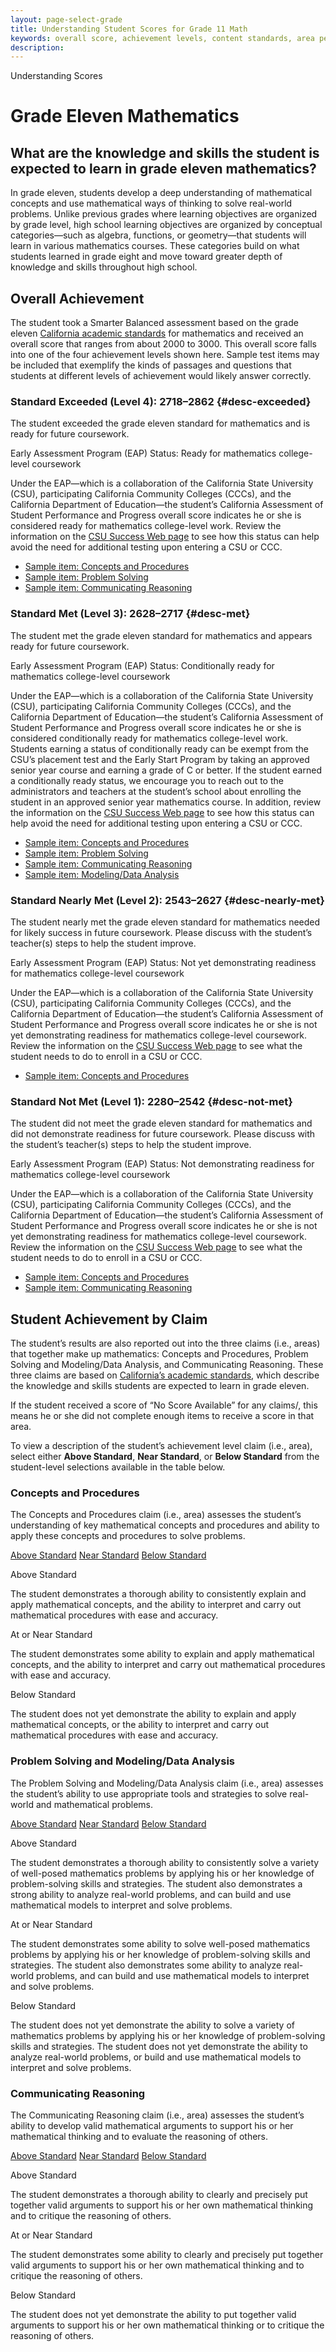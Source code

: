 ```yaml
---
layout: page-select-grade
title: Understanding Student Scores for Grade 11 Math
keywords: overall score, achievement levels, content standards, area performance level, EAP
description:
---
```


<div class="herring" markdown="1">

Understanding Scores

# Grade Eleven Mathematics

## What are the knowledge and skills the student is expected to learn in grade eleven mathematics?

In grade eleven, students develop a deep understanding of mathematical concepts and use mathematical ways of thinking to solve real-world problems. Unlike previous grades where learning objectives are organized by grade level, high school learning objectives are organized by conceptual categories—such as algebra, functions, or geometry—that students will learn in various mathematics courses. These categories build on what students learned in grade eight and move toward greater depth of knowledge and skills throughout high school.

## Overall Achievement

The student took a Smarter Balanced assessment based on the grade eleven [California academic standards](http://www.cde.ca.gov/be/st/ss/index.asp) for mathematics and received an overall score that ranges from about 2000 to 3000. This overall score falls into one of the four achievement levels shown here. Sample test items may be included that exemplify the kinds of passages and questions that students at different levels of achievement would likely answer correctly.

<div class="accordion" markdown="1">

### Standard Exceeded (Level 4): 2718–2862 {#desc-exceeded}

The student exceeded the grade eleven standard for mathematics and is ready for future coursework.

Early Assessment Program (EAP) Status: Ready for mathematics college-level coursework

Under the EAP—which is a collaboration of the California State University (CSU), participating California Community Colleges (CCCs), and the California Department of Education—the student’s California Assessment of Student Performance and Progress overall score indicates he or she is considered ready for mathematics college-level work. Review the information on the [CSU Success Web page](http://csusuccess.org/) to see how this status can help avoid the need for additional testing upon entering a CSU or CCC.

- [Sample item: Concepts and Procedures](http://sampleitems.smarterbalanced.org/Item/Details?bankKey=187&itemKey=3487)
- [Sample item: Problem Solving](http://sampleitems.smarterbalanced.org/Item/Details?bankKey=187&itemKey=3517)
- [Sample item: Communicating Reasoning](http://sampleitems.smarterbalanced.org/Item/Details?bankKey=187&itemKey=3286)

</div>
<div class="accordion" markdown="1">

### Standard Met (Level 3): 2628–2717 {#desc-met}

The student met the grade eleven standard for mathematics and appears ready for future coursework.

Early Assessment Program (EAP) Status: Conditionally ready for mathematics college-level coursework

Under the EAP—which is a collaboration of the California State University (CSU), participating California Community Colleges (CCCs), and the California Department of Education—the student’s California Assessment of Student Performance and Progress overall score indicates he or she is considered conditionally ready for mathematics college-level work. Students earning a status of conditionally ready can be exempt from the CSU’s placement test and the Early Start Program by taking an approved senior year course and earning a grade of C or better. If the student earned a conditionally ready status, we encourage you to reach out to the administrators and teachers at the student’s school about enrolling the student in an approved senior year mathematics course. In addition, review the information on the [CSU Success Web page](http://csusuccess.org/) to see how this status can help avoid the need for additional testing upon entering a CSU or CCC.

- [Sample item: Concepts and Procedures](http://sampleitems.smarterbalanced.org/Item/Details?bankKey=187&itemKey=3487)
- [Sample item: Problem Solving](http://sampleitems.smarterbalanced.org/Item/Details?bankKey=187&itemKey=3517)
- [Sample item: Communicating Reasoning](http://sampleitems.smarterbalanced.org/Item/Details?bankKey=187&itemKey=3286)
- [Sample item: Modeling/Data Analysis](http://sampleitems.smarterbalanced.org/Item/Details?bankKey=187&itemKey=3591)

</div>
<div class="accordion" markdown="1">

### Standard Nearly Met (Level 2): 2543–2627  {#desc-nearly-met}

The student nearly met the grade eleven standard for mathematics needed for likely success in future coursework. Please discuss with the student’s teacher(s) steps to help the student improve.

Early Assessment Program (EAP) Status: Not yet demonstrating readiness for mathematics college-level coursework

Under the EAP—which is a collaboration of the California State University (CSU), participating California Community Colleges (CCCs), and the California Department of Education—the student’s California Assessment of Student Performance and Progress overall score indicates he or she is not yet demonstrating readiness for mathematics college-level coursework. Review the information on the [CSU Success Web page](http://csusuccess.org/) to see what the student needs to do to enroll in a CSU or CCC.

- [Sample item: Concepts and Procedures](http://sampleitems.smarterbalanced.org/Item/Details?bankKey=187&itemKey=3487)

</div>
<div class="accordion" markdown="1">

### Standard Not Met (Level 1): 2280–2542 {#desc-not-met}

The student did not meet the grade eleven standard for mathematics and did not demonstrate readiness for future coursework. Please discuss with the student’s teacher(s) steps to help the student improve.

Early Assessment Program (EAP) Status: Not demonstrating readiness for mathematics college-level coursework

Under the EAP—which is a collaboration of the California State University (CSU), participating California Community Colleges (CCCs), and the California Department of Education—the student’s California Assessment of Student Performance and Progress overall score indicates he or she is not yet demonstrating readiness for mathematics college-level coursework. Review the information on the [CSU Success Web page](http://csusuccess.org/) to see what the student needs to do to enroll in a CSU or CCC.

- [Sample item: Concepts and Procedures](http://sampleitems.smarterbalanced.org/Item/Details?bankKey=187&itemKey=3487)
- [Sample item: Communicating Reasoning](http://sampleitems.smarterbalanced.org/Item/Details?bankKey=187&itemKey=3286)

</div>

## Student Achievement by Claim

The student’s results are also reported out into the three claims (i.e., areas) that together make up mathematics: Concepts and Procedures, Problem Solving and Modeling/Data Analysis, and Communicating Reasoning. These three claims are based on [California’s academic standards](http://www.cde.ca.gov/be/st/ss/index.asp), which describe the knowledge and skills students are expected to learn in grade eleven.

If the student received a score of “No Score Available” for any claims/, this means he or she did not complete enough items to receive a score in that area.

To view a description of the student’s achievement level claim (i.e., area), select either **Above Standard**, **Near Standard**, or **Below Standard** from the student-level selections available in the table below.

<div class="by-claim concepts">
	<div class="claim">
		<h3>Concepts and Procedures</h3>
		<p>The Concepts and Procedures claim (i.e., area) assesses the student’s understanding of key mathematical concepts and procedures and ability to apply these concepts and procedures to solve problems.</p>
	</div>
	<div class="standards" aria-live="polite">
		<div class="triggers" aria-hidden="true">
			<a href="" id="trigger-concepts-above">Above Standard</a>
			<a href="" id="trigger-concepts-near">Near Standard</a>
			<a href="" id="trigger-concepts-below">Below Standard</a>
		</div>
		<div id="concepts-above" class="std">
			<p class="hide">Above Standard</p>
			<p>The student demonstrates a thorough ability to consistently explain and apply mathematical concepts, and the ability to interpret and carry out mathematical procedures with ease and accuracy.</p>
		</div>
		<div id="concepts-near" class="std">
			<p class="hide">At or Near Standard</p>
			<p>The student demonstrates some ability to explain and apply mathematical concepts, and the ability to interpret and carry out mathematical procedures with ease and accuracy.</p>
		</div>
		<div id="concepts-below" class="std">
			<p class="hide">Below Standard</p>
			<p>The student does not yet demonstrate the ability to explain and apply mathematical concepts, or the ability to interpret and carry out mathematical procedures with ease and accuracy.</p>
		</div>
	</div>
	<div class="clear"></div>
</div>

<div class="by-claim solving">
	<div class="claim">
		<h3>Problem Solving and Modeling/Data Analysis</h3>
		<p>The Problem Solving and Modeling/Data Analysis claim (i.e., area) assesses the student’s ability to use appropriate tools and strategies to solve real-world and mathematical problems.</p>
	</div>
	<div class="standards" aria-live="polite">
		<div class="triggers" aria-hidden="true">
			<a href="" id="trigger-solving-above">Above Standard</a>
			<a href="" id="trigger-solving-near">Near Standard</a>
			<a href="" id="trigger-solving-below">Below Standard</a>
		</div>
		<div id="solving-above" class="std">
			<p class="hide">Above Standard</p>
			<p>The student demonstrates a thorough ability to consistently solve a variety of well-posed mathematics problems by applying his or her knowledge of problem-solving skills and strategies. The student also demonstrates a strong ability to analyze real-world problems, and can build and use mathematical models to interpret and solve problems.</p>
		</div>
		<div id="solving-near" class="std">
			<p class="hide">At or Near Standard</p>
			<p>The student demonstrates some ability to solve well-posed mathematics problems by applying his or her knowledge of problem-solving skills and strategies. The student also demonstrates some ability to analyze real-world problems, and can build and use mathematical models to interpret and solve problems.</p>
		</div>
		<div id="solving-below" class="std">
			<p class="hide">Below Standard</p>
			<p>The student does not yet demonstrate the ability to solve a variety of mathematics problems by applying his or her knowledge of problem-solving skills and strategies. The student does not yet demonstrate the ability to analyze real-world problems, or build and use mathematical models to interpret and solve problems.</p>
		</div>
	</div>
	<div class="clear"></div>
</div>

<div class="by-claim reasoning">
	<div class="claim">
		<h3>Communicating Reasoning </h3>
		<p>The Communicating Reasoning claim (i.e., area) assesses the student’s ability to develop valid mathematical arguments to support his or her mathematical thinking and to evaluate the reasoning of others.</p>
	</div>
	<div class="standards" aria-live="polite">
		<div class="triggers" aria-hidden="true">
			<a href="" id="trigger-reasoning-above">Above Standard</a>
			<a href="" id="trigger-reasoning-near">Near Standard</a>
			<a href="" id="trigger-reasoning-below">Below Standard</a>
		</div>
		<div id="reasoning-above" class="std">
			<p class="hide">Above Standard</p>
			<p>The student demonstrates a thorough ability to clearly and precisely put together valid arguments to support his or her own mathematical thinking and to critique the reasoning of others.</p>
		</div>
		<div id="reasoning-near" class="std">
			<p class="hide">At or Near Standard</p>
			<p>The student demonstrates some ability to clearly and precisely put together valid arguments to support his or her own mathematical thinking and to critique the reasoning of others.</p>
		</div>
		<div id="reasoning-below" class="std">
			<p class="hide">Below Standard</p>
			<p>The student does not yet demonstrate the ability to put together valid arguments to support his or her own mathematical thinking or to critique the reasoning of others.</p>
		</div>
	</div>
	<div class="clear"></div>
</div>

</div><!-- /.herring -->
